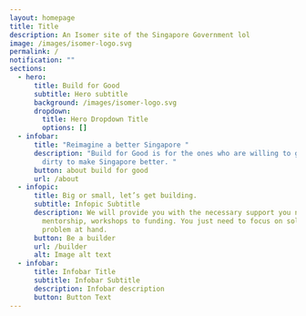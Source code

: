 ```yaml
---
layout: homepage
title: Title
description: An Isomer site of the Singapore Government lol
image: /images/isomer-logo.svg
permalink: /
notification: ""
sections:
  - hero:
      title: Build for Good
      subtitle: Hero subtitle
      background: /images/isomer-logo.svg
      dropdown:
        title: Hero Dropdown Title
        options: []
  - infobar:
      title: "Reimagine a better Singapore "
      description: "Build for Good is for the ones who are willing to get their hands
        dirty to make Singapore better. "
      button: about build for good
      url: /about
  - infopic:
      title: Big or small, let’s get building.
      subtitle: Infopic Subtitle
      description: We will provide you with the necessary support you need — from
        mentorship, workshops to funding. You just need to focus on solving the
        problem at hand.
      button: Be a builder
      url: /builder
      alt: Image alt text
  - infobar:
      title: Infobar Title
      subtitle: Infobar Subtitle
      description: Infobar description
      button: Button Text
---
```

